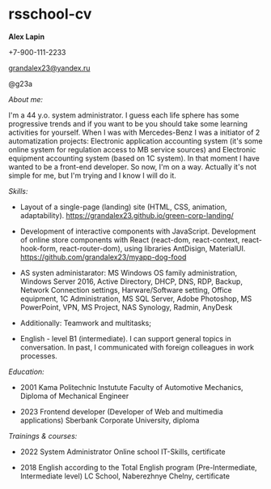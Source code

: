# rsschool-cv

**Alex Lapin**

+7-900-111-2233

grandalex23@yandex.ru

@g23a

_About me:_

I'm a 44 y.o. system administrator. I guess each life sphere has some progressive trends and if you want to be  you should take some learning activities for yourself. When I was with Mercedes-Benz I was a initiator of 2 automatization projects: Electronic application accounting system (it's some online system for regulation access to MB service sources) and Electronic equipment accounting system (based on 1C system). In that moment I have wanted to be a front-end developer. So now, I'm on a way. Actually it's not simple for me, but I'm trying and I know I will do it.



_Skills:_

- Layout of a single-page (landing) site (HTML, CSS, animation, adaptability).
https://grandalex23.github.io/green-corp-landing/
- Development of interactive components with JavaScript.
Development of online store components with React (react-dom, react-context, react-hook-form, react-router-dom), using libraries AntDisign, MaterialUI.
https://github.com/grandalex23/myapp-dog-food

- AS systen administarator: MS Windows OS family administration, Windows Server 2016, Active Directory, DHCP, DNS, RDP, Backup, Network Connection settings, Harware/Software setting, Office equipment, 1C Administration, MS SQL Server, Adobe Photoshop, MS PowerPoint, VPN, MS Project, NAS Synology, Radmin, AnyDesk

- Additionally: Teamwork and multitasks;


- English - level B1 (intermediate). I can support general topics in conversation. In past, I communicated  with foreign colleagues in work processes.

_Education:_

- 2001
Kama Politechnic Instutute
Faculty of Automotive Mechanics, Diploma of Mechanical Engineer

- 2023
Frontend developer (Developer of Web and multimedia applications)
Sberbank Corporate University, diploma

_Trainings & courses:_

- 2022
System Administrator
Online school IT-Skills, certificate

- 2018
English according to the Total English program (Pre-Intermediate, Intermediate level)
LC School, Naberezhnye Chelny, certificate
